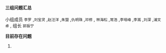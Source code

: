 #### 三组问题汇总 

小组成员 `李罗` ,`刘宝灵` ,`赵汪洋` ,`朱盟` ,`仇明珠` ,`邓修` , `林海松` ,`常浩` ,`李培峰` ,`李嵩` ,`刘深` ,`浦文卓` , 组长 `郭振宁`

**目前存在问题**

1.